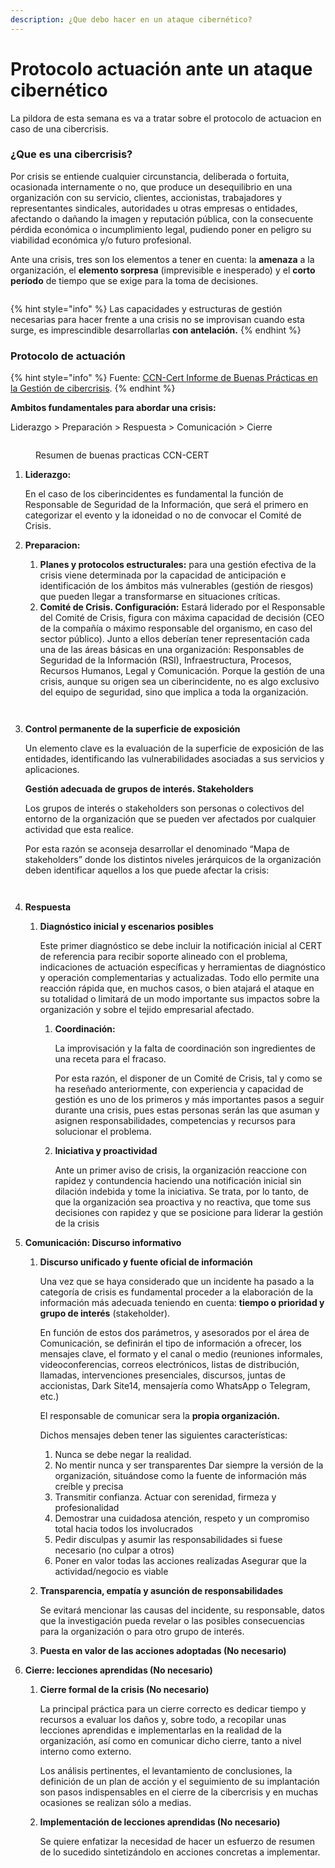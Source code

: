 ```yaml
---
description: ¿Que debo hacer en un ataque cibernético?
---
```


# Protocolo actuación ante un ataque cibernético

La pildora de esta semana es va a tratar sobre el protocolo de actuacion en caso de una cibercrisis.

### ¿Que es una cibercrisis?

Por crisis se entiende cualquier circunstancia, deliberada o fortuita, ocasionada internamente o no, que produce un desequilibrio en una organización con su servicio, clientes, accionistas, trabajadores y representantes sindicales, autoridades u otras empresas o entidades, afectando o dañando la imagen y reputación pública, con la consecuente pérdida económica o incumplimiento legal, pudiendo poner en peligro su viabilidad económica y/o futuro profesional.

Ante una crisis, tres son los elementos a tener en cuenta: la **amenaza** a la organización, el **elemento sorpresa** (imprevisible e inesperado) y el **corto período** de tiempo que se exige para la toma de decisiones.

<figure><img src="../../../.gitbook/assets/image.png" alt=""><figcaption></figcaption></figure>

{% hint style="info" %}
Las capacidades y estructuras de gestión necesarias para hacer frente a una crisis no se improvisan cuando esta surge, es imprescindible desarrollarlas **con antelación.**
{% endhint %}

### Protocolo de actuación

{% hint style="info" %}
Fuente: [CCN-Cert Informe de Buenas Prácticas en la Gestión de cibercrisis](https://www.ccn-cert.cni.es/seguridad-al-dia/novedades-ccn-cert/12408-nuevo-informe-de-buenas-practicas-bp-29-gestion-de-crisis-para-ciberincidentes-en-entidades-locales.html).
{% endhint %}

**Ambitos fundamentales para abordar una crisis:**&#x20;

Liderazgo > Preparación > Respuesta > Comunicación > Cierre

<figure><img src="../../../.gitbook/assets/image (2) (2).png" alt=""><figcaption><p>Resumen de buenas practicas CCN-CERT</p></figcaption></figure>

1.  **Liderazgo:**&#x20;

    En el caso de los ciberincidentes es fundamental la función de Responsable de Seguridad de la Información, que será el primero en categorizar el evento y la idoneidad o no de convocar el Comité de Crisis.
2.  **Preparacion:**

    1. **Planes y protocolos estructurales:** para una gestión efectiva de la crisis viene determinada por la capacidad de anticipación e identificación de los ámbitos más vulnerables (gestión de riesgos) que pueden llegar a transformarse en situaciones críticas.
    2. **Comité de Crisis. Configuración:** Estará liderado por el Responsable del Comité de Crisis, figura con máxima capacidad de decisión (CEO de la compañía o máximo responsable del organismo, en caso del sector público). Junto a ellos deberían tener representación cada una de las áreas básicas en una organización: Responsables de Seguridad de la Información (RSI), Infraestructura, Procesos, Recursos Humanos, Legal y Comunicación. Porque la gestión de una crisis, aunque su origen sea un ciberincidente, no es algo exclusivo del equipo de seguridad, sino que implica a toda la organización.



    <figure><img src="../../../.gitbook/assets/image (4) (1).png" alt=""><figcaption></figcaption></figure>



    <figure><img src="../../../.gitbook/assets/image (3).png" alt=""><figcaption></figcaption></figure>
3.  **Control permanente de la superficie de exposición**

    Un elemento clave es la evaluación de la superficie de exposición de las entidades, identificando las vulnerabilidades asociadas a sus servicios y aplicaciones.

    **Gestión adecuada de grupos de interés. Stakeholders**

    Los grupos de interés o stakeholders son personas o colectivos del entorno de la organización que se pueden ver afectados por cualquier actividad que esta realice.



    Por esta razón se aconseja desarrollar el denominado “Mapa de stakeholders” donde los distintos niveles jerárquicos de la organización deben identificar aquellos a los que puede afectar la crisis:



    <figure><img src="../../../.gitbook/assets/image (6) (1).png" alt=""><figcaption></figcaption></figure>



    <figure><img src="../../../.gitbook/assets/image (2).png" alt=""><figcaption></figcaption></figure>
4. **Respuesta**
   1.  **Diagnóstico inicial y escenarios posibles**

       Este primer diagnóstico se debe incluir la notificación inicial al CERT de referencia para recibir soporte alineado con el problema, indicaciones de actuación específicas y herramientas de diagnóstico y operación complementarias y actualizadas. Todo ello permite una reacción rápida que, en muchos casos, o bien atajará el ataque en su totalidad o limitará de un modo importante sus impactos sobre la organización y sobre el tejido empresarial afectado.

       1.  **Coordinación:**

           La improvisación y la falta de coordinación son ingredientes de una receta para el fracaso.

           Por esta razón, el disponer de un Comité de Crisis, tal y como se ha reseñado anteriormente, con experiencia y capacidad de gestión es uno de los primeros y más importantes pasos a seguir durante una crisis, pues estas personas serán las que asuman y asignen responsabilidades, competencias y recursos para solucionar el problema.
       2.  **Iniciativa y proactividad**

           Ante un primer aviso de crisis, la organización reaccione con rapidez y contundencia haciendo una notificación inicial sin dilación indebida y tome la iniciativa. Se trata, por lo tanto, de que la organización sea proactiva y no reactiva, que tome sus decisiones con rapidez y que se posicione para liderar la gestión de la crisis
5. **Comunicación: Discurso informativo**
   1.  **Discurso unificado y fuente oficial de información**



       Una vez que se haya considerado que un incidente ha pasado a la categoría de crisis es fundamental proceder a la elaboración de la información más adecuada teniendo en cuenta: **tiempo o prioridad y grupo de interés** (stakeholder).



       En función de estos dos parámetros, y asesorados por el área de Comunicación, se definirán el tipo de información a ofrecer, los mensajes clave, el formato y el canal o medio (reuniones informales, videoconferencias, correos electrónicos, listas de distribución, llamadas, intervenciones presenciales, discursos, juntas de accionistas, Dark Site14, mensajería como WhatsApp o Telegram, etc.)



       El responsable de comunicar sera la **propia organización.**



       Dichos mensajes deben tener las siguientes características:

       1. Nunca se debe negar la realidad.&#x20;
       2. No mentir nunca y ser transparentes Dar siempre la versión de la organización, situándose como la fuente de información más creíble y precisa&#x20;
       3. Transmitir confianza. Actuar con serenidad, firmeza y profesionalidad&#x20;
       4. Demostrar una cuidadosa atención, respeto y un compromiso total hacia todos los involucrados&#x20;
       5. Pedir disculpas y asumir las responsabilidades si fuese necesario (no culpar a otros)
       6. Poner en valor todas las acciones realizadas Asegurar que la actividad/negocio es viable
   2.  **Transparencia, empatía y asunción de responsabilidades**

       Se evitará mencionar las causas del incidente, su responsable, datos que la investigación pueda revelar o las posibles consecuencias para la organización o para otro grupo de interés.
   3. **Puesta en valor de las acciones adoptadas (No necesario)**
6. **Cierre: lecciones aprendidas (No necesario)**
   1.  **Cierre formal de la crisis (No necesario)**

       La principal práctica para un cierre correcto es dedicar tiempo y recursos a evaluar los daños y, sobre todo, a recopilar unas lecciones aprendidas e implementarlas en la realidad de la organización, así como en comunicar dicho cierre, tanto a nivel interno como externo.

       Los análisis pertinentes, el levantamiento de conclusiones, la definición de un plan de acción y el seguimiento de su implantación son pasos indispensables en el cierre de la cibercrisis y en muchas ocasiones se realizan sólo a medias.
   2.  **Implementación de lecciones aprendidas (No necesario)**

       Se quiere enfatizar la necesidad de hacer un esfuerzo de resumen de lo sucedido sintetizándolo en acciones concretas a implementar.
